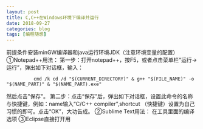 ```yaml
---
layout: post
title: C,C++在Windows环境下编译并运行
date: 2018-09-27
categories: blog
tags: [编程随想]
---
```

前提条件安装minGW编译器和java运行环境JDK（注意环境变量的配置）
①Notepad++用法：
第一步：打开notepad++，按F5，或者点击菜单栏“运行->运行”，弹出如下对话框，输入：

              cmd /k cd /d "$(CURRENT_DIRECTORY)" & g++ "$(FILE_NAME)" -o "$(NAME_PART)" & "$(NAME_PART).exe"

然后点击"保存"。
第二步：点击“保存”后，弹出如下对话框，设置此命令的名称与快捷键，例如：name输入“C/C++ compiler”,shortcut （快捷键）设置为自己习惯的即可。点击“OK”，大功告成。
②Sublime Text用法：
                 在工具里面的编译选项
③Eclipse直接打开用				 
